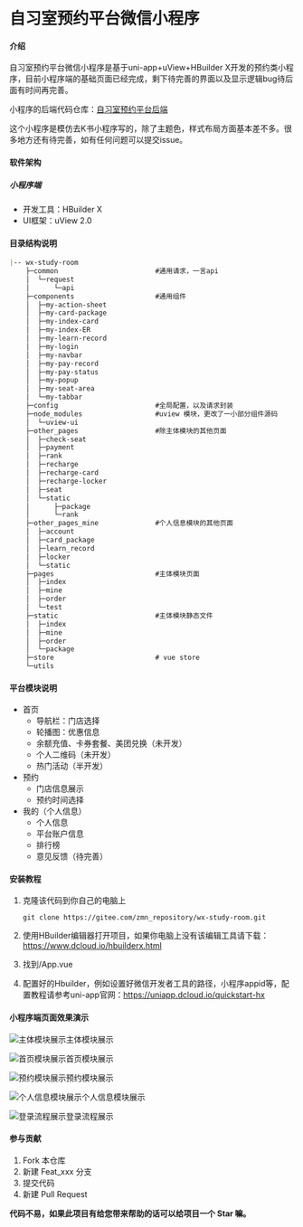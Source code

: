 # 自习室预约平台微信小程序

#### 介绍
自习室预约平台微信小程序是基于uni-app+uView+HBuilder X开发的预约类小程序，目前小程序端的基础页面已经完成，剩下待完善的界面以及显示逻辑bug待后面有时间再完善。

小程序的后端代码仓库：[自习室预约平台后端](https://gitee.com/zmn_repository/study-room-vue.git)

这个小程序是模仿去K书小程序写的，除了主题色，样式布局方面基本差不多。很多地方还有待完善，如有任何问题可以提交issue。

#### 软件架构
##### 小程序端

- 开发工具：HBuilder X
- UI框架：uView 2.0

#### 目录结构说明

``` markdown
|-- wx-study-room
    ├─common						#通用请求，一言api
    │  └─request
    │      └─api
    ├─components					#通用组件
    │  ├─my-action-sheet
    │  ├─my-card-package
    │  ├─my-index-card
    │  ├─my-index-ER
    │  ├─my-learn-record
    │  ├─my-login
    │  ├─my-navbar
    │  ├─my-pay-record
    │  ├─my-pay-status
    │  ├─my-popup
    │  ├─my-seat-area
    │  └─my-tabbar
    ├─config						#全局配置，以及请求封装
    ├─node_modules					#uview 模块，更改了一小部分组件源码
    │  └─uview-ui
    ├─other_pages					#除主体模块的其他页面
    │  ├─check-seat
    │  ├─payment
    │  ├─rank
    │  ├─recharge
    │  ├─recharge-card
    │  ├─recharge-locker
    │  ├─seat
    │  └─static
    │      ├─package
    │      └─rank
    ├─other_pages_mine				#个人信息模块的其他页面
    │  ├─account
    │  ├─card_package
    │  ├─learn_record
    │  ├─locker
    │  └─static
    ├─pages							#主体模块页面
    │  ├─index
    │  ├─mine
    │  ├─order
    │  └─test
    ├─static						#主体模块静态文件
    │  ├─index
    │  ├─mine
    │  ├─order
    │  └─package
    ├─store							# vue store
    └─utils
```

#### 平台模块说明

- 首页
  - 导航栏：门店选择
  - 轮播图：优惠信息
  - 余额充值、卡券套餐、美团兑换（未开发）
  - 个人二维码（未开发）
  - 热门活动（半开发）
- 预约
  - 门店信息展示
  - 预约时间选择
- 我的（个人信息）
  - 个人信息
  - 平台账户信息
  - 排行榜
  - 意见反馈（待完善）


#### 安装教程

1. 克隆该代码到你自己的电脑上

   ``` 
   git clone https://gitee.com/zmn_repository/wx-study-room.git
   ```

2.  使用HBuilder编辑器打开项目，如果你电脑上没有该编辑工具请下载：https://www.dcloud.io/hbuilderx.html

3.  找到/App.vue

4.  配置好的Hbuilder，例如设置好微信开发者工具的路径，小程序appid等，配置教程请参考uni-app官网：https://uniapp.dcloud.io/quickstart-hx

#### 小程序端页面效果演示

![主体模块展示](https://gitee.com/peacefulCC/images/blob/master/images/wx_study_room/%E4%B8%BB%E4%BD%93%E6%A8%A1%E5%9D%97%E5%B1%95%E7%A4%BA.png)主体模块展示

![首页模块展示](https://gitee.com/peacefulCC/images/raw/master/images/wx_study_room/%E9%A6%96%E9%A1%B5%E6%A8%A1%E5%9D%97.png)首页模块展示

![预约模块展示](https://gitee.com/peacefulCC/images/raw/master/images/wx_study_room/%E9%A2%84%E7%BA%A6%E6%A8%A1%E5%9D%97.png)预约模块展示

![个人信息模块展示](https://gitee.com/peacefulCC/images/raw/master/images/wx_study_room/%E4%B8%AA%E4%BA%BA%E4%BF%A1%E6%81%AF.png)个人信息模块展示

![登录流程展示](https://gitee.com/peacefulCC/images/raw/master/images/wx_study_room/%E7%99%BB%E5%BD%95%E6%A8%A1%E5%9D%97.png)登录流程展示

#### 参与贡献

1.  Fork 本仓库
2.  新建 Feat_xxx 分支
3.  提交代码
4.  新建 Pull Request

**代码不易，如果此项目有给您带来帮助的话可以给项目一个 Star 嘛。**
